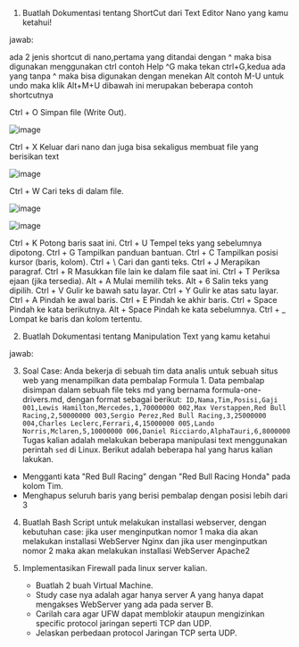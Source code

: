 1. Buatlah Dokumentasi tentang ShortCut dari Text Editor Nano yang kamu ketahui!

jawab:

ada 2 jenis shortcut di nano,pertama yang ditandai dengan ^ maka bisa digunakan menggunakan ctrl contoh Help ^G maka tekan ctrl+G,kedua ada yang tanpa ^ maka bisa digunakan dengan menekan Alt contoh M-U untuk undo maka klik Alt+M+U dibawah ini merupakan beberapa contoh shortcutnya

Ctrl + O	Simpan file (Write Out).

![image](https://github.com/user-attachments/assets/3adb3514-002c-4ab0-9f7a-f1291c1f3b10)

Ctrl + X	Keluar dari nano dan juga bisa sekaligus membuat file yang berisikan text

![image](https://github.com/user-attachments/assets/1b482607-773f-4be3-b81c-4eabacd5fbe0)

Ctrl + W	Cari teks di dalam file.

![image](https://github.com/user-attachments/assets/45d4b824-3ec2-4e9b-8fb4-8f667bac129d)

![image](https://github.com/user-attachments/assets/0d5d1d33-a7c4-4d79-9742-7136805e156f)

Ctrl + K	Potong baris saat ini.
Ctrl + U	Tempel teks yang sebelumnya dipotong.
Ctrl + G	Tampilkan panduan bantuan.
Ctrl + C	Tampilkan posisi kursor (baris, kolom).
Ctrl + \	Cari dan ganti teks.
Ctrl + J	Merapikan paragraf.
Ctrl + R	Masukkan file lain ke dalam file saat ini.
Ctrl + T	Periksa ejaan (jika tersedia).
Alt + A	Mulai memilih teks.
Alt + 6	Salin teks yang dipilih.
Ctrl + V	Gulir ke bawah satu layar.
Ctrl + Y	Gulir ke atas satu layar.
Ctrl + A	Pindah ke awal baris.
Ctrl + E	Pindah ke akhir baris.
Ctrl + Space	Pindah ke kata berikutnya.
Alt + Space	Pindah ke kata sebelumnya.
Ctrl + _	Lompat ke baris dan kolom tertentu.

2. Buatlah Dokumentasi tentang Manipulation Text yang kamu ketahui

jawab:

3. Soal Case: 
Anda bekerja di sebuah tim data analis untuk sebuah situs web yang menampilkan data pembalap Formula 1. Data pembalap disimpan dalam sebuah file teks md yang bernama formula-one-drivers.md, dengan format sebagai berikut:```
  ID,Nama,Tim,Posisi,Gaji
  001,Lewis Hamilton,Mercedes,1,70000000
  002,Max Verstappen,Red Bull Racing,2,50000000
  003,Sergio Perez,Red Bull Racing,3,25000000
  004,Charles Leclerc,Ferrari,4,15000000
  005,Lando Norris,Mclaren,5,10000000
  006,Daniel Ricciardo,AlphaTauri,6,8000000``` 
  Tugas kalian adalah melakukan beberapa manipulasi text menggunakan perintah `sed` di Linux. Berikut adalah beberapa hal yang harus kalian lakukan.
  - Mengganti kata "Red Bull Racing" dengan "Red Bull Racing Honda" pada kolom Tim.
  - Menghapus seluruh baris yang berisi pembalap dengan posisi lebih dari 3

4. Buatlah Bash Script untuk melakukan installasi webserver, dengan kebutuhan case: jika user menginputkan nomor 1 maka dia akan melakukan installasi WebServer Nginx dan jika user menginputkan nomor 2 maka akan melakukan installasi WebServer Apache2 

5. Implementasikan Firewall pada linux server kalian. 
    - Buatlah 2 buah Virtual Machine. 
    - Study case nya adalah agar hanya server A yang hanya dapat mengakses WebServer yang ada pada server B.
    - Carilah cara agar UFW dapat memblokir ataupun mengizinkan specific protocol jaringan seperti TCP dan UDP.
    - Jelaskan perbedaan protocol Jaringan TCP serta UDP.
